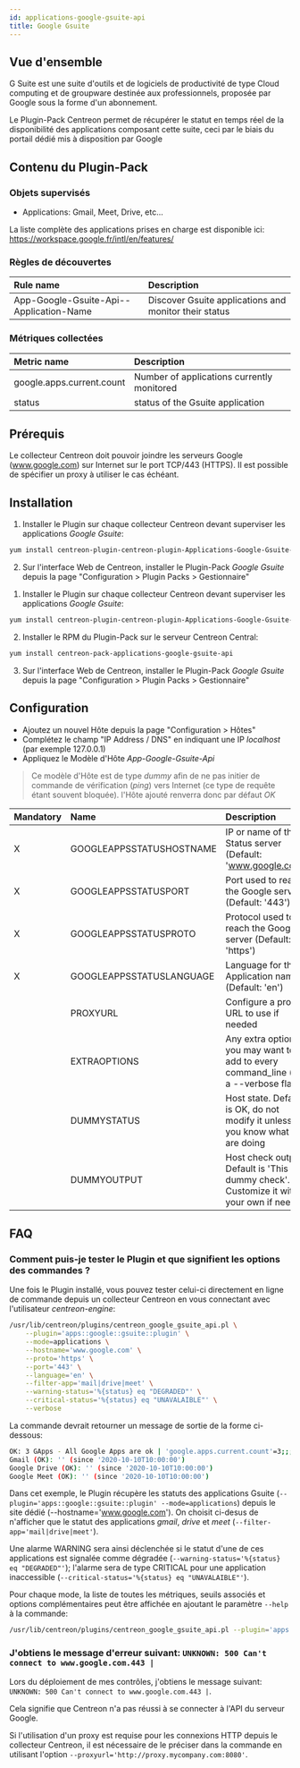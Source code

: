 ```yaml
---
id: applications-google-gsuite-api
title: Google Gsuite
---
```


## Vue d'ensemble

G Suite est une suite d'outils et de logiciels de productivité de type Cloud computing et de groupware destinée aux professionnels, 
proposée par Google sous la forme d'un abonnement.

Le Plugin-Pack Centreon permet de récupérer le statut en temps réel de la disponibilité des applications composant cette suite,
ceci par le biais du portail dédié mis à disposition par Google

## Contenu du Plugin-Pack

### Objets supervisés

* Applications: Gmail, Meet, Drive, etc...

La liste complète des applications prises en charge est disponible ici:
https://workspace.google.fr/intl/en/features/

### Règles de découvertes

<!--DOCUSAURUS_CODE_TABS-->

<!--Applications-->

| Rule name                                | Description                                                        |
| :--------------------------------------- | :----------------------------------------------------------------- |
| App-Google-Gsuite-Api--Application-Name  | Discover Gsuite applications and monitor their status              |

<!--END_DOCUSAURUS_CODE_TABS-->

### Métriques collectées

<!--DOCUSAURUS_CODE_TABS-->

<!--Gsuite-Application-*-->

| Metric name               | Description                                |
|:--------------------------|:-------------------------------------------|
| google.apps.current.count | Number of applications currently monitored |
| status                    | status of the Gsuite application           |

<!--END_DOCUSAURUS_CODE_TABS-->

## Prérequis

Le collecteur Centreon doit pouvoir joindre les serveurs Google (www.google.com) sur Internet sur le port TCP/443 (HTTPS).
Il est possible de spécifier un proxy à utiliser le cas échéant.

## Installation

<!--DOCUSAURUS_CODE_TABS-->

<!--Online IMP Licence & IT-100 Editions-->

1. Installer le Plugin sur chaque collecteur Centreon devant superviser les applications *Google Gsuite*:

```bash
yum install centreon-plugin-centreon-plugin-Applications-Google-Gsuite-Api
```

2. Sur l'interface Web de Centreon, installer le Plugin-Pack *Google Gsuite* 
depuis la page "Configuration > Plugin Packs > Gestionnaire" 

<!--Offline IMP License-->

1. Installer le Plugin sur chaque collecteur Centreon devant superviser les applications *Google Gsuite*:

```bash
yum install centreon-plugin-centreon-plugin-Applications-Google-Gsuite-Api
```

2. Installer le RPM du Plugin-Pack sur le serveur Centreon Central:

```bash
yum install centreon-pack-applications-google-gsuite-api
```

3. Sur l'interface Web de Centreon, installer le Plugin-Pack *Google Gsuite* 
depuis la page "Configuration > Plugin Packs > Gestionnaire"

## Configuration

* Ajoutez un nouvel Hôte depuis la page "Configuration > Hôtes"
* Complétez le champ "IP Address / DNS" en indiquant une IP *localhost* (par exemple 127.0.0.1)
* Appliquez le Modèle d'Hôte *App-Google-Gsuite-Api*

> Ce modèle d'Hôte est de type *dummy* afin de ne pas initier de commande de vérification (*ping*) vers Internet
> (ce type de requête étant souvent bloquée). l'Hôte ajouté renverra donc par défaut *OK*

| Mandatory | Name                     | Description                                                                                 |
|:----------|:-------------------------|:--------------------------------------------------------------------------------------------|
| X         | GOOGLEAPPSSTATUSHOSTNAME | IP or name of the Status server (Default: 'www.google.com')                                 |
| X         | GOOGLEAPPSSTATUSPORT     | Port used to reach the Google server (Default: '443')                                       |
| X         | GOOGLEAPPSSTATUSPROTO    | Protocol used to reach the Google server (Default: 'https')                                 |
| X         | GOOGLEAPPSSTATUSLANGUAGE | Language for the Application names (Default: 'en')                                          |
|           | PROXYURL                 | Configure a proxy URL to use if needed                                                      |
|           | EXTRAOPTIONS             | Any extra option you may want to add to every command\_line (eg. a --verbose flag)          |
|           | DUMMYSTATUS              | Host state. Default is OK, do not modify it unless you know what you are doing              |
|           | DUMMYOUTPUT              | Host check output. Default is 'This is a dummy check'. Customize it with your own if needed |



## FAQ

### Comment puis-je tester le Plugin et que signifient les options des commandes ?

Une fois le Plugin installé, vous pouvez tester celui-ci directement en ligne de commande
depuis un collecteur Centreon en vous connectant avec l'utilisateur *centreon-engine*:

```bash
/usr/lib/centreon/plugins/centreon_google_gsuite_api.pl \
    --plugin='apps::google::gsuite::plugin' \
    --mode=applications \
    --hostname='www.google.com' \
    --proto='https' \
    --port='443' \
    --language='en' \
    --filter-app='mail|drive|meet' \
    --warning-status='%{status} eq "DEGRADED"' \
    --critical-status='%{status} eq "UNAVALAIBLE"' \
    --verbose
```

La commande devrait retourner un message de sortie de la forme ci-dessous:

```bash
OK: 3 GApps - All Google Apps are ok | 'google.apps.current.count'=3;;;0;
Gmail (OK): '' (since '2020-10-10T10:00:00')
Google Drive (OK): '' (since '2020-10-10T10:00:00')
Google Meet (OK): '' (since '2020-10-10T10:00:00')
```

Dans cet exemple, le Plugin récupère les statuts des applications Gsuite (```--plugin='apps::google::gsuite::plugin' --mode=applications```)
depuis le site dédié (--hostname='www.google.com'). On choisit ci-desus de n'afficher que le statut des applications *gmail*, *drive* et *meet*
(```--filter-app='mail|drive|meet'```).

Une alarme WARNING sera ainsi déclenchée si le statut d'une de ces applications est signalée comme dégradée (```--warning-status='%{status} eq "DEGRADED"'```);
l'alarme sera de type CRITICAL pour une application inaccessible (```--critical-status='%{status} eq "UNAVALAIBLE"'```).


Pour chaque mode, la liste de toutes les métriques, seuils associés et options complémentaires peut être affichée 
en ajoutant le paramètre ```--help``` à la commande:

```bash
/usr/lib/centreon/plugins/centreon_google_gsuite_api.pl --plugin='apps::google::gsuite::plugin' --mode=applications --help
```

### J'obtiens le message d'erreur suivant: ```UNKNOWN: 500 Can't connect to www.google.com.443 |```

Lors du déploiement de mes contrôles, j'obtiens le message suivant: ```UNKNOWN: 500 Can't connect to www.google.com.443 |```.

Cela signifie que Centreon n'a pas réussi à se connecter à l'API du serveur Google.

Si l'utilisation d'un proxy est requise pour les connexions HTTP depuis le collecteur Centreon,
il est nécessaire de le préciser dans la commande en utilisant l'option ```--proxyurl='http://proxy.mycompany.com:8080'```.
